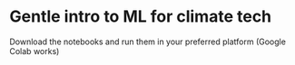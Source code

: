 # Gentle intro to ML for climate tech
Download the notebooks and run them in your preferred platform (Google Colab works)
